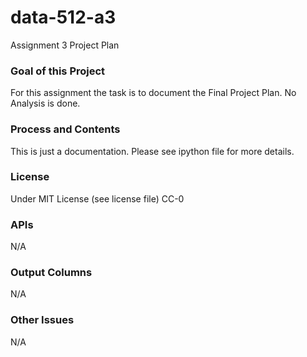 # data-512-a3
Assignment 3 Project Plan

### Goal of this Project
For this assignment the task is to document the Final Project Plan. No Analysis is done.

### Process and Contents
This is just a documentation. Please see ipython file for more details.

### License
Under MIT License (see license file)
CC-0


### APIs
N/A

### Output Columns
N/A

### Other Issues
N/A


